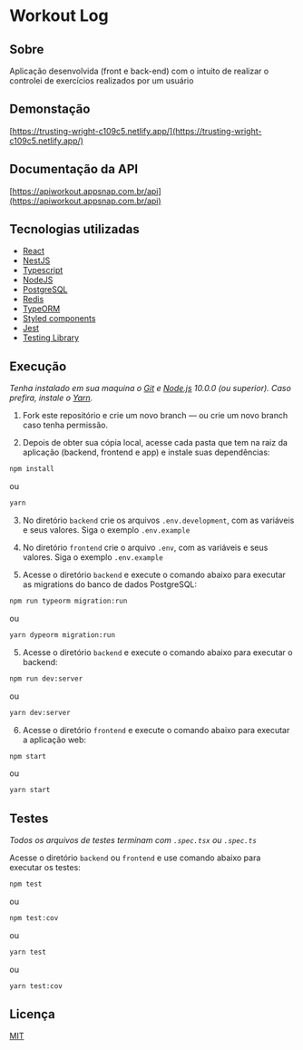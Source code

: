 # Workout Log

## Sobre

Aplicação desenvolvida (front e back-end) com o intuito de realizar o controlei de exercícios realizados por um usuário

## Demonstação

[https://trusting-wright-c109c5.netlify.app/](https://trusting-wright-c109c5.netlify.app/)

## Documentação da API

[https://apiworkout.appsnap.com.br/api](https://apiworkout.appsnap.com.br/api)

## Tecnologias utilizadas

- [React](https://pt-br.reactjs.org/)
- [NestJS](https://nestjs.com/)
- [Typescript](https://www.typescriptlang.org/)
- [NodeJS](https://nodejs.org/en/)
- [PostgreSQL](https://www.postgresql.org/)
- [Redis](https://redis.io/)
- [TypeORM](https://typeorm.io/)
- [Styled components](https://styled-components.com/)
- [Jest](https://jestjs.io/)
- [Testing Library](https://testing-library.com/docs/react-testing-library/intro)

## Execução

_Tenha instalado em sua maquina o [Git](http://git-scm.com/) e [Node.js](http://nodejs.org/) 10.0.0 (ou superior). Caso prefira, instale o [Yarn](https://yarnpkg.com/)._

1. Fork este repositório e crie um novo branch — ou crie um novo branch caso tenha permissão.

2. Depois de obter sua cópia local, acesse cada pasta que tem na raiz da aplicação (backend, frontend e app) e instale suas dependências:

```sh
npm install
```

ou

```sh
yarn
```

3. No diretório `backend` crie os arquivos `.env.development`, com as variáveis e seus valores. Siga o exemplo `.env.example`

4. No diretório `frontend` crie o arquivo `.env`, com as variáveis e seus valores. Siga o exemplo `.env.example`

5. Acesse o diretório `backend` e execute o comando abaixo para executar as migrations do banco de dados PostgreSQL:

```sh
npm run typeorm migration:run
```

ou

```sh
yarn dypeorm migration:run
```

5. Acesse o diretório `backend` e execute o comando abaixo para executar o backend:

```sh
npm run dev:server
```

ou

```sh
yarn dev:server
```

6. Acesse o diretório `frontend` e execute o comando abaixo para executar a aplicação web:

```sh
npm start
```

ou

```sh
yarn start
```

## Testes

_Todos os arquivos de testes terminam com `.spec.tsx` ou `.spec.ts`_

Acesse o diretório `backend` ou `frontend` e use comando abaixo para executar os testes:

```sh
npm test
```

ou

```sh
npm test:cov
```

ou

```sh
yarn test
```

ou

```sh
yarn test:cov
```

## Licença

[MIT](https://opensource.org/licenses/MIT)
